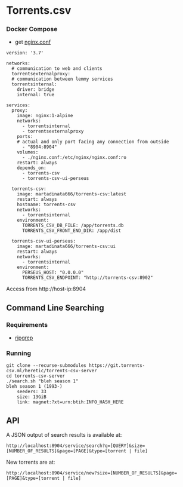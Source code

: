 # Torrents.csv

<!-- Torrents.csv - An open source, collaborative repository of torrents, with a self-hostable web server.   -->

### Docker Compose
* get [nginx.conf](https://git.torrents-csv.ml/heretic/torrents-csv-server/src/branch/main/docker/prod/nginx.conf)
```
version: '3.7'

networks:
  # communication to web and clients
  torrentsexternalproxy:
  # communication between lemmy services
  torrentsinternal:
    driver: bridge
    internal: true

services:
  proxy:
    image: nginx:1-alpine
    networks:
      - torrentsinternal
      - torrentsexternalproxy
    ports:
    # actual and only port facing any connection from outside 
      - "8904:8904"
    volumes:
      - ./nginx.conf:/etc/nginx/nginx.conf:ro
    restart: always
    depends_on:
      - torrents-csv
      - torrents-csv-ui-perseus

  torrents-csv:
    image: martadinata666/torrents-csv:latest
    restart: always
    hostname: torrents-csv
    networks:
      - torrentsinternal
    environment:
      TORRENTS_CSV_DB_FILE: /app/torrents.db 
      TORRENTS_CSV_FRONT_END_DIR: /app/dist

  torrents-csv-ui-perseus:
    image: martadinata666/torrents-csv:ui
    restart: always
    networks:
      - torrentsinternal
    environment:
      PERSEUS_HOST: "0.0.0.0"
      TORRENTS_CSV_ENDPOINT: "http://torrents-csv:8902"
```
Access from http://host-ip:8904

## Command Line Searching

### Requirements

- [ripgrep](https://github.com/BurntSushi/ripgrep)

### Running

```
git clone --recurse-submodules https://git.torrents-csv.ml/heretic/torrents-csv-server
cd torrents-csv-server
./search.sh "bleh season 1"
bleh season 1 (1993-)
	seeders: 33
	size: 13GiB
	link: magnet:?xt=urn:btih:INFO_HASH_HERE
```

## API

A JSON output of search results is available at:

`http://localhost:8904/service/search?q=[QUERY]&size=[NUMBER_OF_RESULTS]&page=[PAGE]&type=[torrent | file]`

New torrents are at:

`http://localhost:8904/service/new?size=[NUMBER_OF_RESULTS]&page=[PAGE]&type=[torrent | file]`

